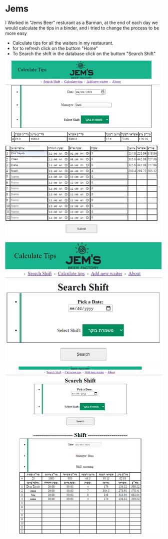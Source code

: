 # Jems
I Worked in "Jems Beer" resturant as a Barman,
at the end of each day we would calculate the tips in a binder,
and i tried to change the process to be more easy
* Calculate tips for all the waiters in my restaurant.
* for to refresh click on the buttom "Home"
* To Search the shift  in the database click on the buttom "Search Shift"

![example_tips_jems](https://github.com/dvirtayeb/Jems/blob/master/example_tips_jems.png)

![Search_shift](https://github.com/dvirtayeb/Jems/blob/master/Search_shift.png)

![After_search](https://github.com/dvirtayeb/Jems/blob/master/After_search.png)
